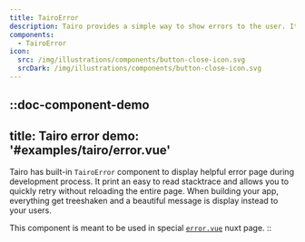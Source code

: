 ```yaml
---
title: TairoError
description: Tairo provides a simple way to show errors to the user. It uses the `TairoError` component to show the error.
components:
  - TairoError
icon:
  src: /img/illustrations/components/button-close-icon.svg
  srcDark: /img/illustrations/components/button-close-icon.svg
---
```


::doc-component-demo
---
title: Tairo error
demo: '#examples/tairo/error.vue'
---
Tairo has built-in `TairoError` component to display helpful error page during development process. It print an easy to read stacktrace and allows you to quickly retry without reloading the entire page. When building your app, everything get treeshaken and a beautiful message is display instead to your users.

This component is meant to be used in special [`error.vue`](https://nuxt.com/docs/getting-started/error-handling#rendering-an-error-page) nuxt page. 
::